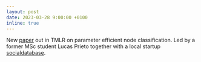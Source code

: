 ```yaml
---
layout: post
date: 2023-03-28 9:00:00 +0100
inline: true
---
```


New [paper](https://openreview.net/pdf?id=LIT8tjs6rJ) out in TMLR on parameter efficient node classification. Led by a former MSc student Lucas Prieto together with a local startup [socialdatabase](https://www.socialdatabase.com).